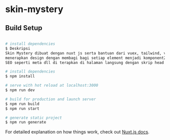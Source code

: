 # skin-mystery

## Build Setup

```bash

# install dependencies
$ Deskripsi
Skin Mystery dibuat dengan nuxt js serta bantuan dari vuex, tailwind, vue carousel.
menerapkan design dengan membagi bagi setiap element menjadi komponent2 untuk di gabungkan pada halaman
SEO seperti meta dll di terapkan di halaman langsung dengan skrip head bawaan dari nuxt js

# install dependencies
$ npm install

# serve with hot reload at localhost:3000
$ npm run dev

# build for production and launch server
$ npm run build
$ npm run start

# generate static project
$ npm run generate
```

For detailed explanation on how things work, check out [Nuxt.js docs](https://nuxtjs.org).

